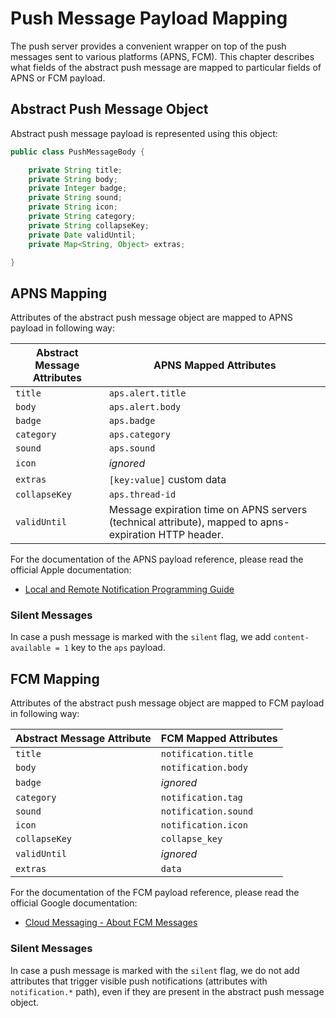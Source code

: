 # Push Message Payload Mapping

The push server provides a convenient wrapper on top of the push messages sent to various platforms (APNS, FCM). This chapter describes what fields of the abstract push message are mapped to particular fields of APNS or FCM payload.

## Abstract Push Message Object

Abstract push message payload is represented using this object:

```java
public class PushMessageBody {

    private String title;
    private String body;
    private Integer badge;
    private String sound;
    private String icon;
    private String category;
    private String collapseKey;
    private Date validUntil;
    private Map<String, Object> extras;

}
```

## APNS Mapping

Attributes of the abstract push message object are mapped to APNS payload in following way:


| Abstract Message Attributes | APNS Mapped Attributes  |
|-----------------------------|-------------------------|
| `title`                     | `aps.alert.title`       |
| `body`                      | `aps.alert.body`        |
| `badge`                     | `aps.badge`             |
| `category`                  | `aps.category`          |
| `sound`                     | `aps.sound`             |
| `icon`                      | _ignored_               |
| `extras`                    | `[key:value]` custom data|
| `collapseKey`               | `aps.thread-id`         |
| `validUntil`                | Message expiration time on APNS servers (technical attribute), mapped to apns-expiration HTTP header.|

For the documentation of the APNS payload reference, please read the official Apple documentation:

- [Local and Remote Notification Programming Guide](https://developer.apple.com/library/content/documentation/NetworkingInternet/Conceptual/RemoteNotificationsPG/APNSOverview.html#//apple_ref/doc/uid/TP40008194-CH8-SW1)

### Silent Messages

In case a push message is marked with the `silent` flag, we add `content-available = 1` key to the `aps` payload.

## FCM Mapping

Attributes of the abstract push message object are mapped to FCM payload in following way:

| Abstract Message Attribute      | FCM Mapped Attributes |
|---------------------------------|------------------------|
| `title`                         | `notification.title`   |
| `body`                          | `notification.body`    |
| `badge`                         | _ignored_              |
| `category`                      | `notification.tag`     |
| `sound`                         | `notification.sound`   |
| `icon`                          | `notification.icon`
| `collapseKey`                   | `collapse_key`         |
| `validUntil`                    | _ignored_              |
| `extras`                        | `data`                 |

For the documentation of the FCM payload reference, please read the official Google documentation:

- [Cloud Messaging - About FCM Messages](https://firebase.google.com/docs/cloud-messaging/concept-options)

### Silent Messages

In case a push message is marked with the `silent` flag, we do not add attributes that trigger visible push notifications (attributes with `notification.*` path), even if they are present in the abstract push message object.
